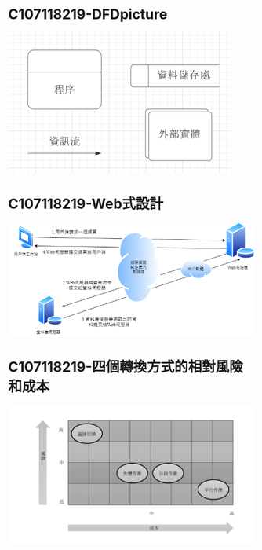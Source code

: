 # C107118219-DFDpicture
![picture](1604036209244.jpg "DFDp")

# C107118219-Web式設計
![picture](UntitledDiagram.png "Webp")

# C107118219-四個轉換方式的相對風險和成本
![picture](投影片1.jpg "Add files via upload")

